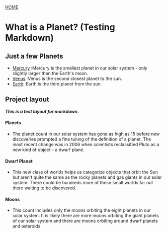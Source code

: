 [HOME](file:///C:/Users/381404/AppData/Local/Temp/MarkdownPadPreview.html)


# What is a Planet? (Testing Markdown)


## Just a few Planets
* [Mercury](https://solarsystem.nasa.gov/planets/profile.cfm?Object=Mercury) :Mercury is the smallest planet in our solar system - only slightly larger than the Earth's moon.
* [Venus](https://solarsystem.nasa.gov/planets/profile.cfm?Object=Venus) :Venus is the second closest planet to the sun.
* [Earth](https://solarsystem.nasa.gov/planets/profile.cfm?Object=Earth) :Earth is the third planet from the sun.

## Project layout
**_This is a test layout for markdown_.**

#### Planets
* The planet count in our solar system has gone as high as 15 before new discoveries prompted a fine tuning of the definition of a planet. The most recent change was in 2006 when scientists reclassified Pluto as a new kind of object - a dwarf plane.

#### Dwarf Planet
* This new class of worlds helps us categorize objects that orbit the Sun but aren't quite the same as the rocky planets and gas giants in our solar system. There could be hundreds more of these small worlds far out there waiting to be discovered.

#### Moons
* This count includes only the moons orbiting the eight planets in our solar system. It is likely there are more moons orbiting the giant planets of our solar system and there are moons orbiting around dwarf planets and asteroids.













